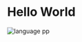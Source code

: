 # Hello World
![language pp](https://user-images.githubusercontent.com/59048869/102103563-8004f580-3e70-11eb-8a63-35fb03426689.png)
